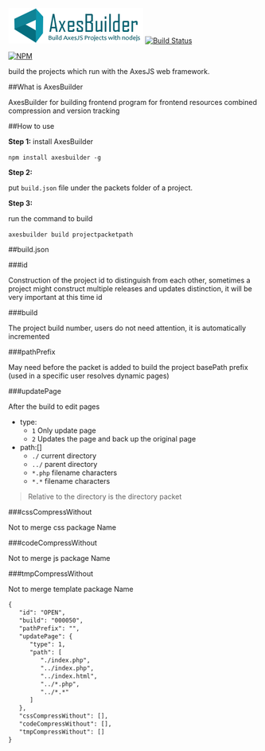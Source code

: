 ![AxesBuilder](https://github.com/hou80houzhu/axesbuilder/raw/master/axesbuilder.png) [![Build Status](https://travis-ci.org/hou80houzhu/axesbuilder.svg?branch=master)](https://travis-ci.org/hou80houzhu/axesbuilder)

[![NPM](https://nodei.co/npm/axesbuilder.png?downloads=true&downloadRank=true&stars=true)](https://nodei.co/npm/axesbuilder/)

build the projects which run with the AxesJS web framework.

##What is AxesBuilder

AxesBuilder for building frontend program for frontend resources combined compression and version tracking

##How to use

**Step 1:**  install AxesBuilder

`npm install axesbuilder -g`

**Step 2:**

put `build.json` file under the packets folder of a project.

**Step 3:**

run the command to build 

`axesbuilder build projectpacketpath`

##build.json

###id

Construction of the project id to distinguish from each other, sometimes a project might construct multiple releases and updates distinction, it will be very important at this time id

###build

The project build number, users do not need attention, it is automatically incremented

###pathPrefix

May need before the packet is added to build the project basePath prefix (used in a specific user resolves dynamic pages)

###updatePage

After the build to edit pages

- type:
  - `1` Only update page
  - `2` Updates the page and back up the original page
- path:[]
  - `./` current directory
  - `../` parent directory
  - `*.php` filename characters
  - `*.*` filename characters

> Relative to the directory is the directory packet

###cssCompressWithout

Not to merge css package Name

###codeCompressWithout

Not to merge js package Name

###tmpCompressWithout

Not to merge template package Name


```
{
   "id": "OPEN",
   "build": "000050",
   "pathPrefix": "",
   "updatePage": {
      "type": 1,
      "path": [
         "./index.php",
         "../index.php",
         "../index.html",
         "../*.php",
         "../*.*"
      ]
   },
   "cssCompressWithout": [],
   "codeCompressWithout": [],
   "tmpCompressWithout": []
}
```
